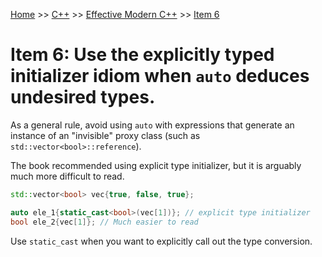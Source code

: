 [Home](../../../../README.md) >> [C++](../../../../README.md#c++) >> [Effective Modern C++](../../README.md) >> [Item 6](./README.md)

# Item 6: Use the explicitly typed initializer idiom when `auto` deduces undesired types.

As a general rule, avoid using `auto` with expressions that generate an instance of an "invisible" proxy class (such as `std::vector<bool>::reference`).

The book recommended using explicit type initializer, but it is arguably much more difficult to read.

```c++
std::vector<bool> vec{true, false, true};

auto ele_1{static_cast<bool>(vec[1])}; // explicit type initializer
bool ele_2{vec[1]}; // Much easier to read
```

Use `static_cast` when you want to explicitly call out the type conversion.
